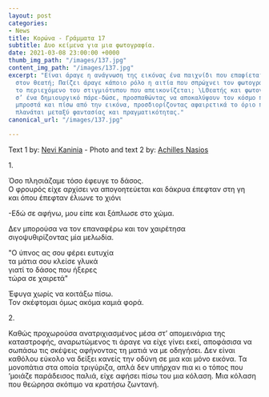 ```yaml
---
layout: post
categories:
- News
title: Κορώνα - Γράμματα 17
subtitle: Δυο κείμενα για μια φωτογραφία.
date: 2021-03-08 23:00:00 +0000
thumb_img_path: "/images/137.jpg"
content_img_path: "/images/137.jpg"
excerpt: "Είναι άραγε η ανάγνωση της εικόνας ένα παιχνίδι που επαφίεται αποκλειστικά
  στον θεατή; Παίζει άραγε κάποιο ρόλο η αιτία που σπρώχνει τον φωτογράφο να επιλέξει
  το περιεχόμενο του στιγμιότυπου που απεικονίζεται; \LΘεατής και φωτογράφος συνευρίσκονται
  σ’ ένα δημιουργικό πάρε-δώσε, προσπαθώντας να αποκαλύψουν τον κόσμο που υπάρχει
  μπροστά και πίσω από την εικόνα, προσδιορίζοντας αφαιρετικά το όριο που μπορεί να
  πλανάται μεταξύ φαντασίας και πραγματικότητας."
canonical_url: "/images/137.jpg"

---
```

Text 1 by: <a href="https://www.facebook.com/nevi.kaninia" target="blank">Nevi Kaninia</a> - Photo and text 2 by: <a href="https://anikon.org/" target="blank">Achilles Nasios</a>

1\.

Όσο πλησιάζαμε τόσο έφευγε το δάσος.  
Ο φρουρός είχε αρχίσει να απογοητεύεται και δάκρυα έπεφταν στη γη  
και όπου έπεφταν έλιωνε το χιόνι  
  
\-Eδώ σε αφήνω, μου είπε και ξάπλωσε στο χώμα.

Δεν μπορούσα να τον επαναφέρω και τον χαιρέτησα  
σιγοψυθιρίζοντας μία μελωδία.

"Ο ύπνος ας σου φέρει ευτυχία  
τα μάτια σου κλείσε γλυκά  
γιατί το δάσος που ήξερες   
τώρα σε χαιρετά"

Έφυγα χωρίς να κοιτάξω πίσω.  
Τον σκέφτομαι όμως ακόμα καμιά φορά.

2\.

Καθώς προχωρούσα ανατριχιασμένος μέσα στ’ απομεινάρια της καταστροφής, αναρωτώμενος τι άραγε να είχε γίνει εκεί, αποφάσισα να σωπάσω τις σκέψεις αφήνοντας τη ματιά να με οδηγήσει. Δεν είναι καθόλου εύκολο να δείξει κανείς την οδύνη σε μια και μόνο εικόνα. Τα μονοπάτια στα οποία τριγύριζα, απλά δεν υπήρχαν πια κι ο τόπος που ‘μοιάζε παράδεισος παλιά, είχε αφήσει πίσω του μια κόλαση. Μια κόλαση που θεώρησα σκόπιμο να κρατήσω ζωντανή.